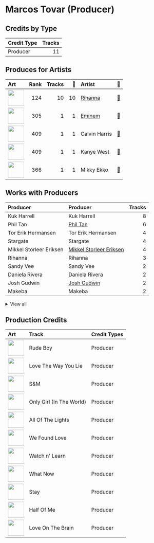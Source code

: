 # Marcos Tovar (Producer)

## Credits by Type

| Credit Type | Tracks |
|:---|---:|
| Producer | 11 |

## Produces for Artists

| Art | Rank | Tracks | 💚 | Artist | 🔗 |
|:---|---:|---:|---:|:---|:---|
| <img src="https://i.scdn.co/image/ab6761610000e5eb99e4fca7c0b7cb166d915789" alt="" width="50" /> | 124 | 10 | 10 | [Rihanna](../../artists/rihanna/overview.md) | [🔗](https://open.spotify.com/artist/5pKCCKE2ajJHZ9KAiaK11H) |
| <img src="https://i.scdn.co/image/ab6761610000e5eba00b11c129b27a88fc72f36b" alt="" width="50" /> | 305 | 1 | 1 | [Eminem](../../artists/eminem/overview.md) | [🔗](https://open.spotify.com/artist/7dGJo4pcD2V6oG8kP0tJRR) |
| <img src="https://i.scdn.co/image/ab6761610000e5eb37bff6aa1d42bede9048750f" alt="" width="50" /> | 409 | 1 | 1 | Calvin Harris | [🔗](https://open.spotify.com/artist/7CajNmpbOovFoOoasH2HaY) |
| <img src="https://i.scdn.co/image/ab6761610000e5eb6e835a500e791bf9c27a422a" alt="" width="50" /> | 409 | 1 | 1 | Kanye West | [🔗](https://open.spotify.com/artist/5K4W6rqBFWDnAN6FQUkS6x) |
| <img src="https://i.scdn.co/image/ab6761610000e5eb81d954dd35145481964ddd6c" alt="" width="50" /> | 366 | 1 | 1 | Mikky Ekko | [🔗](https://open.spotify.com/artist/1buzCmyYZE4kcdLRudsb8V) |

## Works with Producers

| Producer | Producer | Tracks |
|:---|:---|---:|
| Kuk Harrell | Kuk Harrell | 8 |
| Phil Tan | [Phil Tan](../phil_tan/overview.md) | 6 |
| Tor Erik Hermansen | Tor Erik Hermansen | 4 |
| Stargate | Stargate | 4 |
| Mikkel Storleer Eriksen | [Mikkel Storleer Eriksen](../mikkel_storleer_eriksen/overview.md) | 4 |
| Rihanna | Rihanna | 3 |
| Sandy Vee | Sandy Vee | 2 |
| Daniela Rivera | Daniela Rivera | 2 |
| Josh Gudwin | [Josh Gudwin](../josh_gudwin/overview.md) | 2 |
| Makeba | Makeba | 2 |


<details>
<summary>View all</summary>

| Producer | Producer | Tracks |
|:---|:---|---:|
| Sandy Wilhelm | Sandy Wilhelm | 2 |
| Ester Dean | Ester Dean | 2 |
| Miles Walker | Miles Walker | 2 |
| Brent Kolatalo | Brent Kolatalo | 1 |
| Hit-Boy | Hit-Boy | 1 |
| Veronika Bozeman | Veronika Bozeman | 1 |
| Jeff Bhasker | Jeff Bhasker | 1 |
| Anthony Kilhoffer | Anthony Kilhoffer | 1 |
| Eminem | Eminem | 1 |
| Skylar Grey | Skylar Grey | 1 |
| Priscilla Renea | Priscilla Renea | 1 |
| Shahid Khan | Shahid Khan | 1 |
| Mike Gaydusek | Mike Gaydusek | 1 |
| Andrew Dawson | Andrew Dawson | 1 |
| Justin Parker | Justin Parker | 1 |
| Crystal Nicole | Crystal Nicole | 1 |
| Parker Ighile | Parker Ighile | 1 |
| Kid Cudi | Kid Cudi | 1 |
| Elof Loelv | Elof Loelv | 1 |
| Kevin Davis | Kevin Davis | 1 |
| Rob Swire | Rob Swire | 1 |
| Rosie Danvers | Rosie Danvers | 1 |
| Calvin Harris | Calvin Harris | 1 |
| Joseph Angel | Joseph Angel | 1 |
| Alex da Kid | Alex da Kid | 1 |
| Fred Ball | Fred Ball | 1 |
| Tommy Danvers | Tommy Danvers | 1 |
| Kanye West | Kanye West | 1 |
| Fergie | Fergie | 1 |
| Naughty Boy | Naughty Boy | 1 |
| Ken Lewis | Ken Lewis | 1 |
| Noah Goldstein | Noah Goldstein | 1 |
| Skylar Mones | Skylar Mones | 1 |
| Livvi Franc | Livvi Franc | 1 |
| Mike Strange | Mike Strange | 1 |
| Manny Marroquin | [Manny Marroquin](../manny_marroquin/overview.md) | 1 |
| Malik Yusef | Malik Yusef | 1 |
| The-Dream | The-Dream | 1 |
| Alju Jackson | Alju Jackson | 1 |
| Warren Trotter | Warren Trotter | 1 |
| Mike Dean | Mike Dean | 1 |
| Nathan Cassells | Nathan Cassells | 1 |
| Emeli Sandé | Emeli Sandé (Sandé, Emeli) | 1 |
| Mikky Ekko | Mikky Ekko | 1 |

</details>


## Production Credits

| Art | Track | Credit Types |
|:---|:---|:---|
| <img src="https://i.scdn.co/image/ab67616d0000b273ab647295c0c97446c1f1a3b5" alt="" width="50" /> | Rude Boy | Producer |
| <img src="https://i.scdn.co/image/ab67616d0000b273c08d5fa5c0f1a834acef5100" alt="" width="50" /> | Love The Way You Lie | Producer |
| <img src="https://i.scdn.co/image/ab67616d0000b273aa16162c83c19d587a3bfa45" alt="" width="50" /> | S&M | Producer |
| <img src="https://i.scdn.co/image/ab67616d0000b273aa16162c83c19d587a3bfa45" alt="" width="50" /> | Only Girl (In The World) | Producer |
| <img src="https://i.scdn.co/image/ab67616d0000b273d9194aa18fa4c9362b47464f" alt="" width="50" /> | All Of The Lights | Producer |
| <img src="https://i.scdn.co/image/ab67616d0000b2731c5eacf6965d328c2c795cef" alt="" width="50" /> | We Found Love | Producer |
| <img src="https://i.scdn.co/image/ab67616d0000b2731c5eacf6965d328c2c795cef" alt="" width="50" /> | Watch n' Learn | Producer |
| <img src="https://i.scdn.co/image/ab67616d0000b2730e6cedee56e37a9a65f2164d" alt="" width="50" /> | What Now | Producer |
| <img src="https://i.scdn.co/image/ab67616d0000b2730e6cedee56e37a9a65f2164d" alt="" width="50" /> | Stay | Producer |
| <img src="https://i.scdn.co/image/ab67616d0000b2730e6cedee56e37a9a65f2164d" alt="" width="50" /> | Half Of Me | Producer |
| <img src="https://i.scdn.co/image/ab67616d0000b27333c6b920eabcf4c00d7a1093" alt="" width="50" /> | Love On The Brain | Producer |